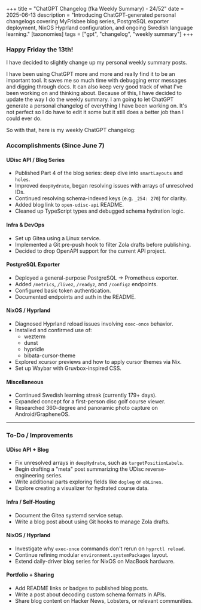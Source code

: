 +++
title = "ChatGPT Changelog (fka Weekly Summary) - 24/52"
date = 2025-06-13
description = "Introducing ChatGPT-generated personal changelogs covering MyFrisbee blog series, PostgreSQL exporter deployment, NixOS Hyprland configuration, and ongoing Swedish language learning."
[taxonomies]
tags = ["gpt", "changelog", "weekly summary"]
+++

### Happy Friday the 13th!

I have decided to slightly change up my personal weekly summary posts.

I have been using ChatGPT more and more and really find it to be an important
tool. It saves me so much time with debugging error messages and digging
through docs. It can also keep very good track of what I've been working on
and thinking about. Because of this, I have decided to update the way I do
the weekly summary. I am going to let ChatGPT generate a personal changelog
of everything I have been working on. It's not perfect so I do have to edit
it some but it still does a better job than I could ever do.

So with that, here is my weekly ChatGPT changelog:

### Accomplishments (Since June 7)

#### UDisc API / Blog Series

- Published Part 4 of the blog series: deep dive into `smartLayouts` and `holes`.
- Improved `deepHydrate`, began resolving issues with arrays of unresolved IDs.
- Continued resolving schema-indexed keys (e.g. `_254: 270`) for clarity.
- Added blog link to `open-udisc-api` README.
- Cleaned up TypeScript types and debugged schema hydration logic.

#### Infra & DevOps

- Set up Gitea using a Linux service.
- Implemented a Git pre-push hook to filter Zola drafts before publishing.
- Decided to drop OpenAPI support for the current API project.

#### PostgreSQL Exporter

- Deployed a general-purpose PostgreSQL -> Prometheus exporter.
- Added `/metrics`, `/livez`, `/readyz`, and `/configz` endpoints.
- Configured basic token authentication.
- Documented endpoints and auth in the README.

#### NixOS / Hyprland

- Diagnosed Hyprland reload issues involving `exec-once` behavior.
- Installed and confirmed use of:
  - wezterm
  - dunst
  - hypridle
  - bibata-cursor-theme
- Explored xcursor previews and how to apply cursor themes via Nix.
- Set up Waybar with Gruvbox-inspired CSS.

#### Miscellaneous

- Continued Swedish learning streak (currently 179+ days).
- Expanded concept for a first-person disc golf course viewer.
- Researched 360-degree and panoramic photo capture on Android/GrapheneOS.

---

### To-Do / Improvements

#### UDisc API + Blog

- Fix unresolved arrays in `deepHydrate`, such as `targetPositionLabels`.
- Begin drafting a "meta" post summarizing the UDisc reverse-engineering series.
- Write additional parts exploring fields like `dogleg` or `obLines`.
- Explore creating a visualizer for hydrated course data.

#### Infra / Self-Hosting

- Document the Gitea systemd service setup.
- Write a blog post about using Git hooks to manage Zola drafts.

#### NixOS / Hyprland

- Investigate why `exec-once` commands don't rerun on `hyprctl reload`.
- Continue refining modular `environment.systemPackages` layout.
- Extend daily-driver blog series for NixOS on MacBook hardware.

#### Portfolio + Sharing

- Add README links or badges to published blog posts.
- Write a post about decoding custom schema formats in APIs.
- Share blog content on Hacker News, Lobsters, or relevant communities.

